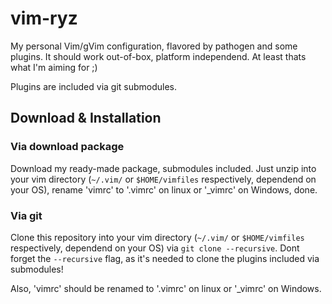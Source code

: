 # vim-ryz #


My personal Vim/gVim configuration, flavored by pathogen and some plugins.
It should work out-of-box, platform independend. At least thats what I'm aiming for ;)

Plugins are included via git submodules.


## Download & Installation ##

### Via download package ###
Download my ready-made package, submodules included. Just unzip into your vim directory (`~/.vim/` or `$HOME/vimfiles` respectively, dependend on your OS), rename 'vimrc' to '.vimrc' on linux or '_vimrc' on Windows, done.

### Via git ###
Clone this repository into your vim directory (`~/.vim/` or `$HOME/vimfiles` respectively, dependend on your OS) via `git clone --recursive`. Dont forget the `--recursive` flag, as it's needed to clone the plugins included via submodules!

Also, 'vimrc' should be renamed to '.vimrc' on linux or '_vimrc' on Windows.

